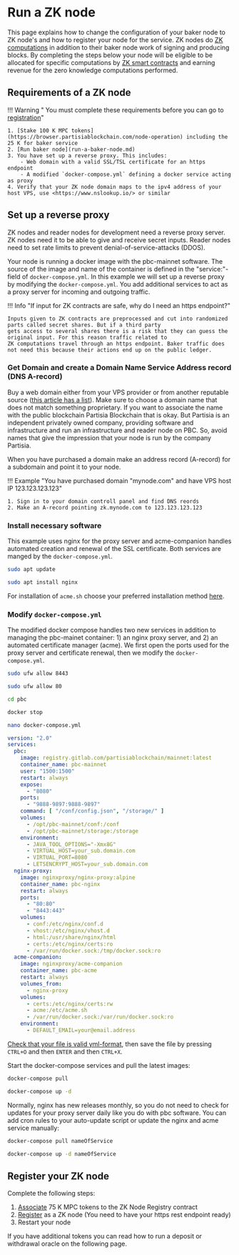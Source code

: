 # Run a ZK node

This page explains how to change the configuration of your baker node to ZK node's and how to register your node for the
service. ZK nodes do [ZK computations](../pbc-fundamentals/dictionary.md#mpc) in addition to their baker node work of
signing and producing blocks. By completing the steps below your node will be eligible to be allocated for specific
computations by [ZK smart contracts](../smart-contracts/zk-smart-contracts/zk-smart-contracts.md) and earning revenue
for the zero knowledge computations performed.

## Requirements of a ZK node

!!! Warning " You must complete these requirements before you can go to [registration](run-a-zk-node.md#register-your-zk-node)"

    1. [Stake 100 K MPC tokens](https://browser.partisiablockchain.com/node-operation) including the 25 K for baker service    
    2. [Run baker node](run-a-baker-node.md)
    3. You have set up a reverse proxy. This includes:
        - Web domain with a valid SSL/TSL certificate for an https endpoint
        - A modified `docker-compose.yml` defining a docker service acting as proxy  
    4. Verify that your ZK node domain maps to the ipv4 address of your host VPS, use <https://www.nslookup.io/> or similar

## Set up a reverse proxy

ZK nodes and reader nodes for development need a reverse proxy server. ZK nodes need it to be able to give and receive
secret inputs. Reader nodes need to set rate limits to prevent denial-of-service-attacks (DDOS).

Your node is running a docker image with the pbc-mainnet software. The source of the image and name of the container is
defined in the "service:"-field of  `docker-compose.yml`. In this example we will set up a reverse proxy by modifying
the `docker-compose.yml`. You add additional services to act as a proxy server for incoming and outgoing traffic.

!!! Info "If input for ZK contracts are safe, why do I need an https endpoint?"

    Inputs given to ZK contracts are preprocessed and cut into randomized parts called secret shares. But if a third party
    gets access to several shares there is a risk that they can guess the original input. For this reason traffic related to
    ZK computations travel through an https endpoint. Baker traffic does not need this because their actions end up on the public ledger.

### Get Domain and create a Domain Name Service Address record (DNS A-record)

Buy a web domain either from your VPS provider or from another reputable
source ([this article has a list](https://www.forbes.com/advisor/business/software/best-web-hosting-services/)). Make
sure to choose a domain name that does not match something proprietary. If you want to associate the name with the
public blockchain Partisia Blockchain that is okay. But Partisia is an independent privately owned company, providing
software and infrastructure and run an infrastructure and reader node on PBC. So, avoid names that give the impression
that your node is run by the company Partisia.

When you have purchased a domain make an address record (A-record) for a subdomain and point it to your node.

!!! Example "You have purchased domain "mynode.com" and have VPS host IP 123.123.123.123"

    1. Sign in to your domain controll panel and find DNS reords
    2. Make an A-record pointing zk.mynode.com to 123.123.123.123

### Install necessary software

This example uses nginx for the proxy server and acme-companion handles automated creation and renewal of the SSL
certificate. Both services are manged by the `docker-compose.yml`.

```BASH
sudo apt update
```

```BASH
sudo apt install nginx
```

For installation of `acme.sh` choose your preferred installation
method [here](https://github.com/acmesh-official/acme.sh?tab=readme-ov-file#1-how-to-install). 

### Modify `docker-compose.yml`

The modified docker compose handles two new services in addition to managing the pbc-mainet container: 1) an nginx proxy
server, and 2) an automated certificate manager (acme). We first open the ports used for the proxy server and
certificate renewal, then we modify the `docker-compose.yml`.

```BASH
sudo ufw allow 8443
```
```BASH
sudo ufw allow 80
```

```BASH
cd pbc
```

```BASH
docker stop
```

```BASH
nano docker-compose.yml
```

```yaml
version: "2.0"
services:
  pbc:
    image: registry.gitlab.com/partisiablockchain/mainnet:latest
    container_name: pbc-mainnet
    user: "1500:1500"
    restart: always
    expose:
      - "8080"
    ports:
      - "9888-9897:9888-9897"
    command: [ "/conf/config.json", "/storage/" ]
    volumes:
      - /opt/pbc-mainnet/conf:/conf
      - /opt/pbc-mainnet/storage:/storage
    environment:
      - JAVA_TOOL_OPTIONS="-Xmx8G"
      - VIRTUAL_HOST=your_sub.domain.com
      - VIRTUAL_PORT=8080
      - LETSENCRYPT_HOST=your_sub.domain.com
  nginx-proxy:
    image: nginxproxy/nginx-proxy:alpine
    container_name: pbc-nginx
    restart: always
    ports:
      - "80:80"
      - "8443:443"
    volumes:
      - conf:/etc/nginx/conf.d
      - vhost:/etc/nginx/vhost.d
      - html:/usr/share/nginx/html
      - certs:/etc/nginx/certs:ro
      - /var/run/docker.sock:/tmp/docker.sock:ro
  acme-companion:
    image: nginxproxy/acme-companion
    container_name: pbc-acme
    restart: always
    volumes_from:
      - nginx-proxy
    volumes:
      - certs:/etc/nginx/certs:rw
      - acme:/etc/acme.sh
      - /var/run/docker.sock:/var/run/docker.sock:ro
    environment:
      - DEFAULT_EMAIL=your@email.address
```

[Check that your file is valid yml-format](https://www.yamllint.com/), then save the file by pressing `CTRL+O` and then `ENTER` and then `CTRL+X`.

Start the docker-compose services and pull the latest images:

```BASH
docker-compose pull
```

```BASH
docker-compose up -d
```
Normally, nginx has new releases monthly, so you do not need to check for updates for your proxy server daily like you do with pbc software. You can add cron rules to your auto-update script or update the nginx and acme service manually:

```BASH
docker-compose pull nameOfService
```

```BASH
docker-compose up -d nameOfService
```

## Register your ZK node

Complete the following steps:

1. [Associate](https://browser.partisiablockchain.com/contracts/01a2020bb33ef9e0323c7a3210d5cb7fd492aa0d65/associateTokens)
   75 K MPC tokens to the ZK Node Registry contract
2. [Register](https://browser.partisiablockchain.com/contracts/01a2020bb33ef9e0323c7a3210d5cb7fd492aa0d65/registerAsZkNode)
   as a ZK node (You need to have your https rest endpoint ready)
3. Restart your node



If you have additional tokens you can read how to run a deposit or withdrawal oracle on the following page.    

